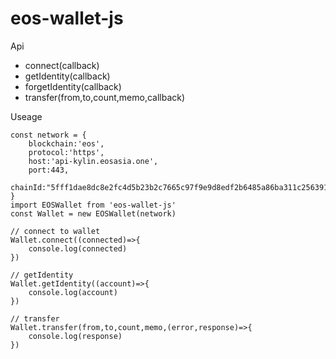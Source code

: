 # eos-wallet-js

Api

- connect(callback)
- getIdentity(callback)
- forgetIdentity(callback)
- transfer(from,to,count,memo,callback)


Useage

```
const network = {
    blockchain:'eos',
    protocol:'https',
    host:'api-kylin.eosasia.one',
    port:443,
    chainId:"5fff1dae8dc8e2fc4d5b23b2c7665c97f9e9d8edf2b6485a86ba311c25639191"
}
import EOSWallet from 'eos-wallet-js'
const Wallet = new EOSWallet(network)

// connect to wallet
Wallet.connect((connected)=>{
	console.log(connected)
})

// getIdentity
Wallet.getIdentity((account)=>{
	console.log(account)
})

// transfer
Wallet.transfer(from,to,count,memo,(error,response)=>{
	console.log(response)
})
```